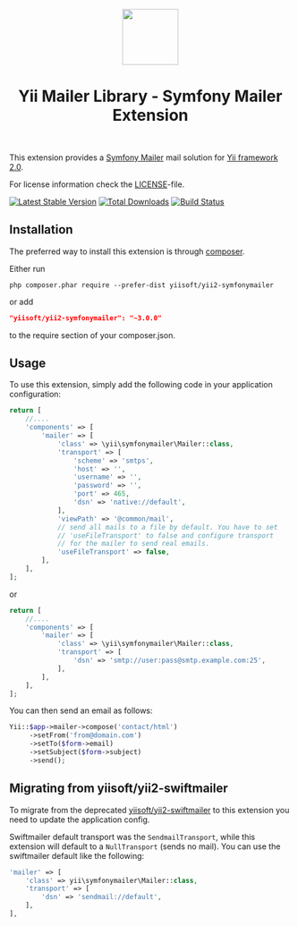 <p align="center">
    <a href="https://github.com/yiisoft" target="_blank">
        <img src="https://yiisoft.github.io/docs/images/yii_logo.svg" height="100px">
    </a>
    <h1 align="center">Yii Mailer Library - Symfony Mailer Extension</h1>
    <br>
</p>

This extension provides a [Symfony Mailer](https://symfony.com/doc/5.4/mailer.html) mail solution for [Yii framework 2.0](http://www.yiiframework.com).

For license information check the [LICENSE](LICENSE.md)-file.

[![Latest Stable Version](https://poser.pugx.org/yiisoft/yii2-symfonymailer/v/stable.png)](https://packagist.org/packages/yiisoft/yii2-symfonymailer)
[![Total Downloads](https://poser.pugx.org/yiisoft/yii2-symfonymailer/downloads.png)](https://packagist.org/packages/yiisoft/yii2-symfonymailer)
[![Build Status](https://github.com/yiisoft/yii2-symfonymailer/workflows/build/badge.svg)](https://github.com/yiisoft/yii2-symfonymailer/actions)

Installation
------------

The preferred way to install this extension is through [composer](http://getcomposer.org/download/).

Either run

```
php composer.phar require --prefer-dist yiisoft/yii2-symfonymailer
```

or add

```json
"yiisoft/yii2-symfonymailer": "~3.0.0"
```

to the require section of your composer.json.

Usage
-----

To use this extension,  simply add the following code in your application configuration:

```php
return [
    //....
    'components' => [
        'mailer' => [
            'class' => \yii\symfonymailer\Mailer::class,            
            'transport' => [
                'scheme' => 'smtps',
                'host' => '',
                'username' => '',
                'password' => '',
                'port' => 465,
                'dsn' => 'native://default',
            ],
            'viewPath' => '@common/mail',
            // send all mails to a file by default. You have to set
            // 'useFileTransport' to false and configure transport
            // for the mailer to send real emails.
            'useFileTransport' => false,
        ],
    ],
];
```
or
```php
return [
    //....
    'components' => [
        'mailer' => [
            'class' => \yii\symfonymailer\Mailer::class,            
            'transport' => [
                'dsn' => 'smtp://user:pass@smtp.example.com:25',
            ],
        ],
    ],
];
```

You can then send an email as follows:

```php
Yii::$app->mailer->compose('contact/html')
     ->setFrom('from@domain.com')
     ->setTo($form->email)
     ->setSubject($form->subject)
     ->send();
```

Migrating from yiisoft/yii2-swiftmailer
---------------------------------------

To migrate from the deprecated [yiisoft/yii2-swiftmailer](https://github.com/yiisoft/yii2-swiftmailer) to this extension you need to update the application config.

Swiftmailer default transport was the `SendmailTransport`, while this extension will default to a `NullTransport` (sends no mail). You can use the swiftmailer default like the following:

   ```php
   'mailer' => [
       'class' => yii\symfonymailer\Mailer::class,
       'transport' => [
           'dsn' => 'sendmail://default',
       ],
   ],
   ```


